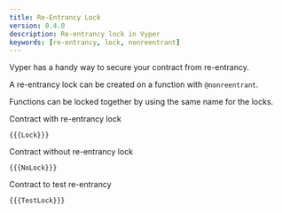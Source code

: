 ```yaml
---
title: Re-Entrancy Lock
version: 0.4.0
description: Re-entrancy lock in Vyper
keywords: [re-entrancy, lock, nonreentrant]
---
```


Vyper has a handy way to secure your contract from re-entrancy.

A re-entrancy lock can be created on a function with `@nonreentrant`.

Functions can be locked together by using the same name for the locks.

Contract with re-entrancy lock

```vyper
{{{Lock}}}
```

Contract without re-entrancy lock

```vyper
{{{NoLock}}}
```

Contract to test re-entrancy

```vyper
{{{TestLock}}}
```

